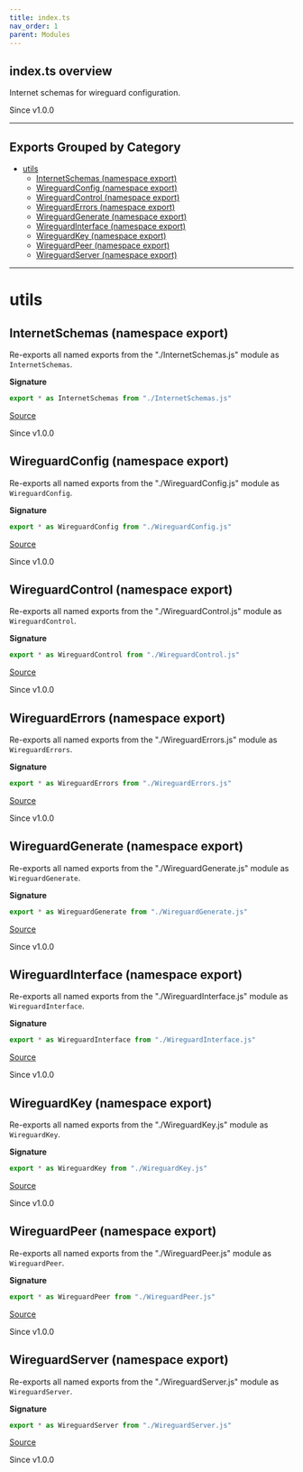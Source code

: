 ```yaml
---
title: index.ts
nav_order: 1
parent: Modules
---
```


## index.ts overview

Internet schemas for wireguard configuration.

Since v1.0.0

---

## Exports Grouped by Category

- [utils](#utils)
  - [InternetSchemas (namespace export)](#internetschemas-namespace-export)
  - [WireguardConfig (namespace export)](#wireguardconfig-namespace-export)
  - [WireguardControl (namespace export)](#wireguardcontrol-namespace-export)
  - [WireguardErrors (namespace export)](#wireguarderrors-namespace-export)
  - [WireguardGenerate (namespace export)](#wireguardgenerate-namespace-export)
  - [WireguardInterface (namespace export)](#wireguardinterface-namespace-export)
  - [WireguardKey (namespace export)](#wireguardkey-namespace-export)
  - [WireguardPeer (namespace export)](#wireguardpeer-namespace-export)
  - [WireguardServer (namespace export)](#wireguardserver-namespace-export)

---

# utils

## InternetSchemas (namespace export)

Re-exports all named exports from the "./InternetSchemas.js" module as `InternetSchemas`.

**Signature**

```ts
export * as InternetSchemas from "./InternetSchemas.js"
```

[Source](https://github.com/leonitousconforti/the-wireguard-effect/tree/main/src/index.ts#L6)

Since v1.0.0

## WireguardConfig (namespace export)

Re-exports all named exports from the "./WireguardConfig.js" module as `WireguardConfig`.

**Signature**

```ts
export * as WireguardConfig from "./WireguardConfig.js"
```

[Source](https://github.com/leonitousconforti/the-wireguard-effect/tree/main/src/index.ts#L13)

Since v1.0.0

## WireguardControl (namespace export)

Re-exports all named exports from the "./WireguardControl.js" module as `WireguardControl`.

**Signature**

```ts
export * as WireguardControl from "./WireguardControl.js"
```

[Source](https://github.com/leonitousconforti/the-wireguard-effect/tree/main/src/index.ts#L20)

Since v1.0.0

## WireguardErrors (namespace export)

Re-exports all named exports from the "./WireguardErrors.js" module as `WireguardErrors`.

**Signature**

```ts
export * as WireguardErrors from "./WireguardErrors.js"
```

[Source](https://github.com/leonitousconforti/the-wireguard-effect/tree/main/src/index.ts#L27)

Since v1.0.0

## WireguardGenerate (namespace export)

Re-exports all named exports from the "./WireguardGenerate.js" module as `WireguardGenerate`.

**Signature**

```ts
export * as WireguardGenerate from "./WireguardGenerate.js"
```

[Source](https://github.com/leonitousconforti/the-wireguard-effect/tree/main/src/index.ts#L34)

Since v1.0.0

## WireguardInterface (namespace export)

Re-exports all named exports from the "./WireguardInterface.js" module as `WireguardInterface`.

**Signature**

```ts
export * as WireguardInterface from "./WireguardInterface.js"
```

[Source](https://github.com/leonitousconforti/the-wireguard-effect/tree/main/src/index.ts#L41)

Since v1.0.0

## WireguardKey (namespace export)

Re-exports all named exports from the "./WireguardKey.js" module as `WireguardKey`.

**Signature**

```ts
export * as WireguardKey from "./WireguardKey.js"
```

[Source](https://github.com/leonitousconforti/the-wireguard-effect/tree/main/src/index.ts#L48)

Since v1.0.0

## WireguardPeer (namespace export)

Re-exports all named exports from the "./WireguardPeer.js" module as `WireguardPeer`.

**Signature**

```ts
export * as WireguardPeer from "./WireguardPeer.js"
```

[Source](https://github.com/leonitousconforti/the-wireguard-effect/tree/main/src/index.ts#L55)

Since v1.0.0

## WireguardServer (namespace export)

Re-exports all named exports from the "./WireguardServer.js" module as `WireguardServer`.

**Signature**

```ts
export * as WireguardServer from "./WireguardServer.js"
```

[Source](https://github.com/leonitousconforti/the-wireguard-effect/tree/main/src/index.ts#L62)

Since v1.0.0
